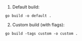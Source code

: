 1. Default build:
```
go build -o default .
```
2. Custom build (with flags):
```
go build -tags custom -o custom .
```
